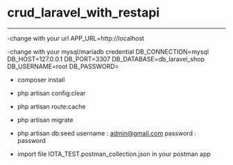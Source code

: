 # crud_laravel_with_restapi

---

-change with your url
APP_URL=http://localhost

-change with your mysql/mariadb credential
DB_CONNECTION=mysql
DB_HOST=127.0.0.1
DB_PORT=3307
DB_DATABASE=db_laravel_shop
DB_USERNAME=root
DB_PASSWORD=

-   composer install
-   php artisan config:clear
-   php artisan route:cache
-   php artisan migrate
-   php artisan db:seed
    username : admin@gmail.com
    password : password

-   import file IOTA_TEST.postman_collection.json in your postman app
